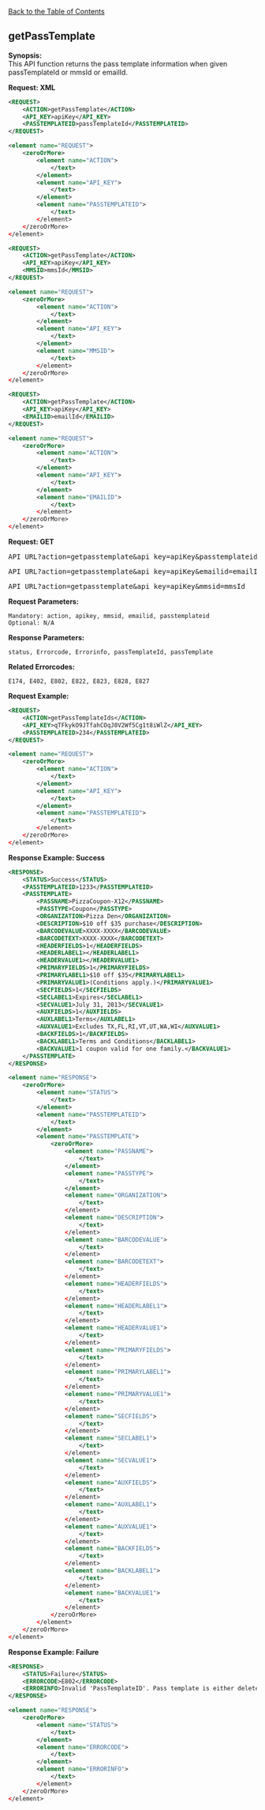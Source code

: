 [Back to the Table of Contents](/1.3/README.md)

## getPassTemplate

__Synopsis:__  
This API function returns the pass template information when given passTemplateId or mmsId or emailId.

__Request: XML__
```xml
<REQUEST>
    <ACTION>getPassTemplate</ACTION>
    <API_KEY>apiKey</API_KEY>
    <PASSTEMPLATEID>passTemplateId</PASSTEMPLATEID>
</REQUEST>
```

```xml
<element name="REQUEST">
	<zeroOrMore>
		<element name="ACTION">
			</text>
		</element>
		<element name="API_KEY">
			</text>
		</element>
		<element name="PASSTEMPLATEID">
			</text>
		</element>
	</zeroOrMore>
</element>
```

```xml
<REQUEST>
    <ACTION>getPassTemplate</ACTION>
    <API_KEY>apiKey</API_KEY>
    <MMSID>mmsId</MMSID>
</REQUEST>
```

```xml
<element name="REQUEST">
	<zeroOrMore>
		<element name="ACTION">
			</text>
		</element>
		<element name="API_KEY">
			</text>
		</element>
		<element name="MMSID">
			</text>
		</element>
	</zeroOrMore>
</element>
```

```xml
<REQUEST>
    <ACTION>getPassTemplate</ACTION>
    <API_KEY>apiKey</API_KEY>
    <EMAILID>emailId</EMAILID>
</REQUEST>
```

```xml
<element name="REQUEST">
	<zeroOrMore>
		<element name="ACTION">
			</text>
		</element>
		<element name="API_KEY">
			</text>
		</element>
		<element name="EMAILID">
			</text>
		</element>
	</zeroOrMore>
</element>
```

__Request: GET__
<pre>API_URL?action=getpasstemplate&amp;api_key=apiKey&amp;passtemplateid=passTemplateId</pre>
<pre>API_URL?action=getpasstemplate&amp;api_key=apiKey&amp;emailid=emailId</pre>
<pre>API_URL?action=getpasstemplate&amp;api_key=apiKey&amp;mmsid=mmsId</pre>

__Request Parameters:__

    Mandatory: action, apikey, mmsid, emailid, passtemplateid
    Optional: N/A

__Response Parameters:__

    status, Errorcode, Errorinfo, passTemplateId, passTemplate

__Related Errorcodes:__

    E174, E402, E802, E822, E823, E828, E827

__Request Example:__
```xml
<REQUEST>
    <ACTION>getPassTemplateIds</ACTION>
    <API_KEY>qTFkykO9JTfahCOqJ0V2Wf5Cg1t8iWlZ</API_KEY>
    <PASSTEMPLATEID>234</PASSTEMPLATEID>
</REQUEST>
```

```xml
<element name="REQUEST">
	<zeroOrMore>
		<element name="ACTION">
			</text>
		</element>
		<element name="API_KEY">
			</text>
		</element>
		<element name="PASSTEMPLATEID">
			</text>
		</element>
	</zeroOrMore>
</element>
```

__Response Example: Success__
```xml
<RESPONSE>
    <STATUS>Success</STATUS>
    <PASSTEMPLATEID>1233</PASSTEMPLATEID>
    <PASSTEMPLATE>
        <PASSNAME>PizzaCoupon-X12</PASSNAME>
        <PASSTYPE>Coupon</PASSTYPE>
        <ORGANIZATION>Pizza Den</ORGANIZATION>
        <DESCRIPTION>$10 off $35 purchase</DESCRIPTION>
        <BARCODEVALUE>XXXX-XXXX</BARCODEVALUE>
        <BARCODETEXT>XXXX-XXXX</BARCODETEXT>
        <HEADERFIELDS>1</HEADERFIELDS>
        <HEADERLABEL1></HEADERLABEL1>
        <HEADERVALUE1></HEADERVALUE1>
        <PRIMARYFIELDS>1</PRIMARYFIELDS>
        <PRIMARYLABEL1>$10 off $35</PRIMARYLABEL1>
        <PRIMARYVALUE1>(Conditions apply.)</PRIMARYVALUE1> 
        <SECFIELDS>1</SECFIELDS>
        <SECLABEL1>Expires</SECLABEL1>
        <SECVALUE1>July 31, 2013</SECVALUE1>
        <AUXFIELDS>1</AUXFIELDS>
        <AUXLABEL1>Terms</AUXLABEL1>
        <AUXVALUE1>Excludes TX,FL,RI,VT,UT,WA,WI</AUXVALUE1>
        <BACKFIELDS>1</BACKFIELDS>
        <BACKLABEL1>Terms and Conditions</BACKLABEL1>
        <BACKVALUE1>1 coupon valid for one family.</BACKVALUE1>
    </PASSTEMPLATE>
</RESPONSE>
```

```xml
<element name="RESPONSE">
	<zeroOrMore>
		<element name="STATUS">
			</text>
		</element>
		<element name="PASSTEMPLATEID">
			</text>
		</element>
		<element name="PASSTEMPLATE">
			<zeroOrMore>
			    <element name="PASSNAME">
                    </text>
                </element>
                <element name="PASSTYPE">
                    </text>
                </element>
                <element name="ORGANIZATION">
                    </text>
                </element>
                <element name="DESCRIPTION">
                    </text>
                </element>
                <element name="BARCODEVALUE">
                    </text>
                </element>
                <element name="BARCODETEXT">
                    </text>
                </element>
                <element name="HEADERFIELDS">
                    </text>
                </element>
                <element name="HEADERLABEL1">
                    </text>
                </element>
                <element name="HEADERVALUE1">
                    </text>
                </element>
                <element name="PRIMARYFIELDS">
                    </text>
                </element>
                <element name="PRIMARYLABEL1">
                    </text>
                </element>
                <element name="PRIMARYVALUE1">
                    </text>
                </element>
                <element name="SECFIELDS">
                    </text>
                </element>
                <element name="SECLABEL1">
                    </text>
                </element>
                <element name="SECVALUE1">
                    </text>
                </element>
                <element name="AUXFIELDS">
                    </text>
                </element>
                <element name="AUXLABEL1">
                    </text>
                </element>
                <element name="AUXVALUE1">
                    </text>
                </element>
                <element name="BACKFIELDS">
                    </text>
                </element>
                <element name="BACKLABEL1">
                    </text>
                </element>
                <element name="BACKVALUE1">
                    </text>
                </element>
            </zeroOrMore>
        </element>
	</zeroOrMore>
</element>
```

__Response Example: Failure__
```xml
<RESPONSE>
    <STATUS>Failure</STATUS>
    <ERRORCODE>E802</ERRORCODE>
    <ERRORINFO>Invalid 'PassTemplateID'. Pass template is either deleted or do not belong to this user</ERRORINFO>
</RESPONSE>
```

```xml
<element name="RESPONSE">
	<zeroOrMore>
		<element name="STATUS">
			</text>
		</element>
		<element name="ERRORCODE">
			</text>
		</element>
		<element name="ERRORINFO">
			</text>
		</element>
	</zeroOrMore>
</element>
```

